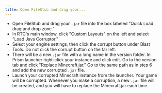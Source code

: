 ```yaml
---
title: Open FileStub and drag your...
---
```


* Open FileStub and drag your `.jar` file into the box labeled "Quick Load drag and drop zone."
* In RTC's main window, click "Custom Layouts" on the left and select "Load Java Corruptor."
* Select your engine settings, then click the corrupt button under Blast Tools. Do not click the corrupt button on the far left.
* There will be a new `.jar` file with a long name in the version folder. In Prism launcher right-click your instance and click edit. Go to the version tab and click "Replace Minecraft.jar." Go to the same path as in step 6 and add the new corrupted `.jar` file.
* Launch your corrupted Minecraft instance from the launcher. Your game will be corrupted. Whenever you make a corruption, a new `.jar` file will be created, and you will have to replace the Minecraft.jar each time.
